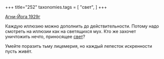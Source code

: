 +++
title="252"
taxonomies.tags = [
 "свет",
]
+++

[Агни-Йога 1929г](/agni/1929)

Каждую иллюзию можно дополнить до действительности. Потому надо смотреть на иллюзии как на светящихся мух. Кто же захочет уничтожить нечто, приносящее [свет](/tags/свет)?   

Умейте поразить тьму лицемерия, но каждый лепесток искренности пусть живёт.